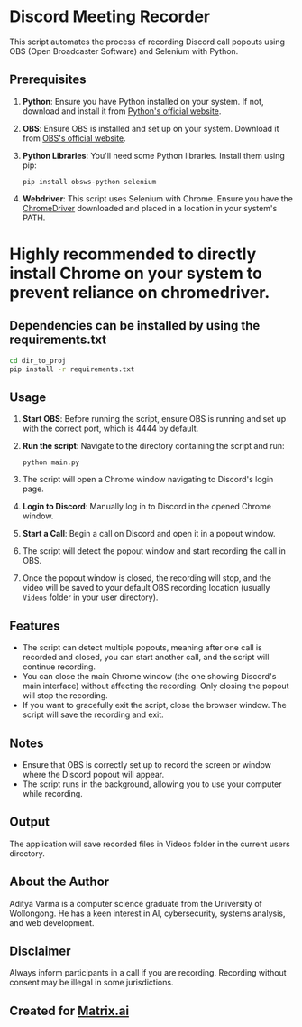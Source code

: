 # Discord Meeting Recorder

This script automates the process of recording Discord call popouts using OBS (Open Broadcaster Software) and Selenium with Python.

## Prerequisites

1. **Python**: Ensure you have Python installed on your system. If not, download and install it from [Python's official website](https://www.python.org/downloads/).
2. **OBS**: Ensure OBS is installed and set up on your system. Download it from [OBS's official website](https://obsproject.com/).
3. **Python Libraries**: You'll need some Python libraries. Install them using pip:

   ```
   pip install obsws-python selenium
   ```

4. **Webdriver**: This script uses Selenium with Chrome. Ensure you have the [ChromeDriver](https://sites.google.com/a/chromium.org/chromedriver/downloads) downloaded and placed in a location in your system's PATH. 

# Highly recommended to directly install Chrome on your system to prevent reliance on chromedriver.

## Dependencies can be installed by using the requirements.txt

```bash
cd dir_to_proj
pip install -r requirements.txt
```

## Usage

1. **Start OBS**: Before running the script, ensure OBS is running and set up with the correct port, which is 4444 by default.
2. **Run the script**: Navigate to the directory containing the script and run:

   ```
   python main.py
   ```

3. The script will open a Chrome window navigating to Discord's login page.
4. **Login to Discord**: Manually log in to Discord in the opened Chrome window.
5. **Start a Call**: Begin a call on Discord and open it in a popout window.
6. The script will detect the popout window and start recording the call in OBS.
7. Once the popout window is closed, the recording will stop, and the video will be saved to your default OBS recording location (usually `Videos` folder in your user directory).

## Features

- The script can detect multiple popouts, meaning after one call is recorded and closed, you can start another call, and the script will continue recording.
- You can close the main Chrome window (the one showing Discord's main interface) without affecting the recording. Only closing the popout will stop the recording.
- If you want to gracefully exit the script, close the browser window. The script will save the recording and exit.

## Notes

- Ensure that OBS is correctly set up to record the screen or window where the Discord popout will appear.
- The script runs in the background, allowing you to use your computer while recording.

## Output

The application will save recorded files in Videos folder in the current users directory.

## About the Author

Aditya Varma is a computer science graduate from the University of Wollongong. He has a keen interest in AI, cybersecurity, systems analysis, and web development.

## Disclaimer

Always inform participants in a call if you are recording. Recording without consent may be illegal in some jurisdictions.

## Created for [Matrix.ai](https://matrix.ai/)
